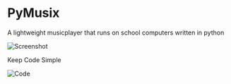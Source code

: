 # PyMusix
A lightweight musicplayer that runs on school computers written in python 

![Screenshot](https://i.imgur.com/yKNWloa.png)

Keep Code Simple

![Code](https://i.imgur.com/9UNjfGx.png)


